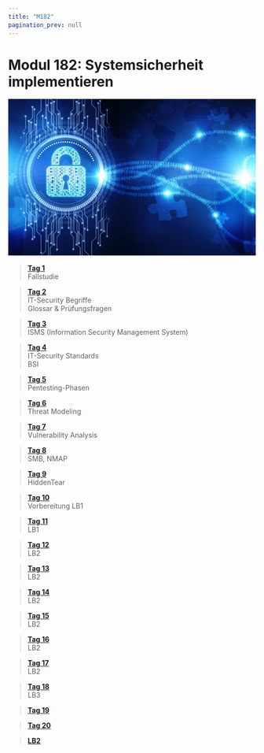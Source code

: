 ```yaml
---
title: "M182"
pagination_prev: null
---
```


# Modul 182: Systemsicherheit implementieren

![logo_module](/data/m182/logo.jpg)

> [**Tag 1**](./tag-0001.md)  
> Fallstudie

> [**Tag 2**](./tag-0002.md)  
> IT-Security Begriffe  
> Glossar & Prüfungsfragen

> [**Tag 3**](./tag-0003.md)  
> ISMS (Information Security Management System)

> [**Tag 4**](./tag-0004.md)  
> IT-Security Standards  
> BSI

> [**Tag 5**](./tag-0005.md)  
> Pentesting-Phasen

> [**Tag 6**](./tag-0006.md)  
> Threat Modeling

> [**Tag 7**](./tag-0007.md)  
> Vulnerability Analysis

> [**Tag 8**](./tag-0008.md)  
> SMB, NMAP

> [**Tag 9**](./tag-0009.md)  
> HiddenTear

> [**Tag 10**](./tag-0010.md)  
> Vorbereitung LB1

> [**Tag 11**](./tag-0011.md)  
> LB1

> [**Tag 12**](./tag-0012.md)  
> LB2

> [**Tag 13**](./tag-0013.md)  
> LB2

> [**Tag 14**](./tag-0014.md)  
> LB2

> [**Tag 15**](./tag-0015.md)  
> LB2

> [**Tag 16**](./tag-0016.md)  
> LB2

> [**Tag 17**](./tag-0017.md)  
> LB2

> [**Tag 18**](./tag-0018.md)  
> LB3

> [**Tag 19**](./tag-0019.md)

> [**Tag 20**](./tag-0020.md)

> [**LB2**](./lb2/index.md)
